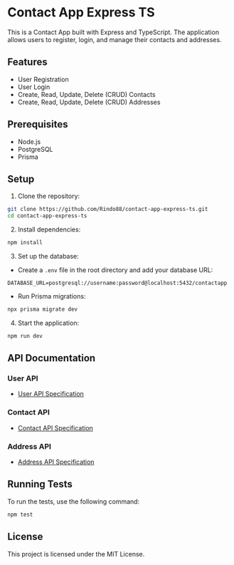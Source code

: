 # Contact App Express TS

This is a Contact App built with Express and TypeScript. The application allows users to register, login, and manage their contacts and addresses.

## Features

- User Registration
- User Login
- Create, Read, Update, Delete (CRUD) Contacts
- Create, Read, Update, Delete (CRUD) Addresses

## Prerequisites

- Node.js
- PostgreSQL
- Prisma

## Setup

1. Clone the repository:

```bash
git clone https://github.com/Rindo88/contact-app-express-ts.git
cd contact-app-express-ts
```

2. Install dependencies:

```bash
npm install
```

3. Set up the database:

- Create a `.env` file in the root directory and add your database URL:

```env
DATABASE_URL=postgresql://username:password@localhost:5432/contactapp
```

- Run Prisma migrations:

```bash
npx prisma migrate dev
```

4. Start the application:

```bash
npm run dev
```

## API Documentation

### User API

- [User API Specification](./docs/user.md)

### Contact API

- [Contact API Specification](./docs/contact.md)

### Address API

- [Address API Specification](./docs/address.md)

## Running Tests

To run the tests, use the following command:

```bash
npm test
```

## License

This project is licensed under the MIT License.
